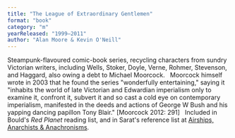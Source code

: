 ```yaml
---
title: "The League of Extraordinary Gentlemen"
format: "book"
category: "m"
yearReleased: "1999–2011"
author: "Alan Moore & Kevin O'Neill"
---
```

Steampunk-flavoured comic-book series, recycling  characters from sundry Victorian writers, including Wells, Stoker, Doyle, Verne,  Rohmer, Stevenson, and Haggard, also owing a debt to Michael Moorcock.
 
Moorcock himself wrote in 2003 that he found the series  "wonderfully entertaining," saying it "inhabits the world of late Victorian and  Edwardian imperialism only to examine it, confront it, subvert it and so cast a  cold eye on contemporary imperialism, manifested in the deeds and actions of  George W Bush and his yapping dancing papillon Tony Blair." [Moorcock 2012: 291]
 
Included in Bould's  _Red Planet_ reading list, and in Sarat's reference list at <a href="https://steampunkanarchist.wordpress.com/">Airships, Anarchists &amp;  Anachronisms</a>.
 
